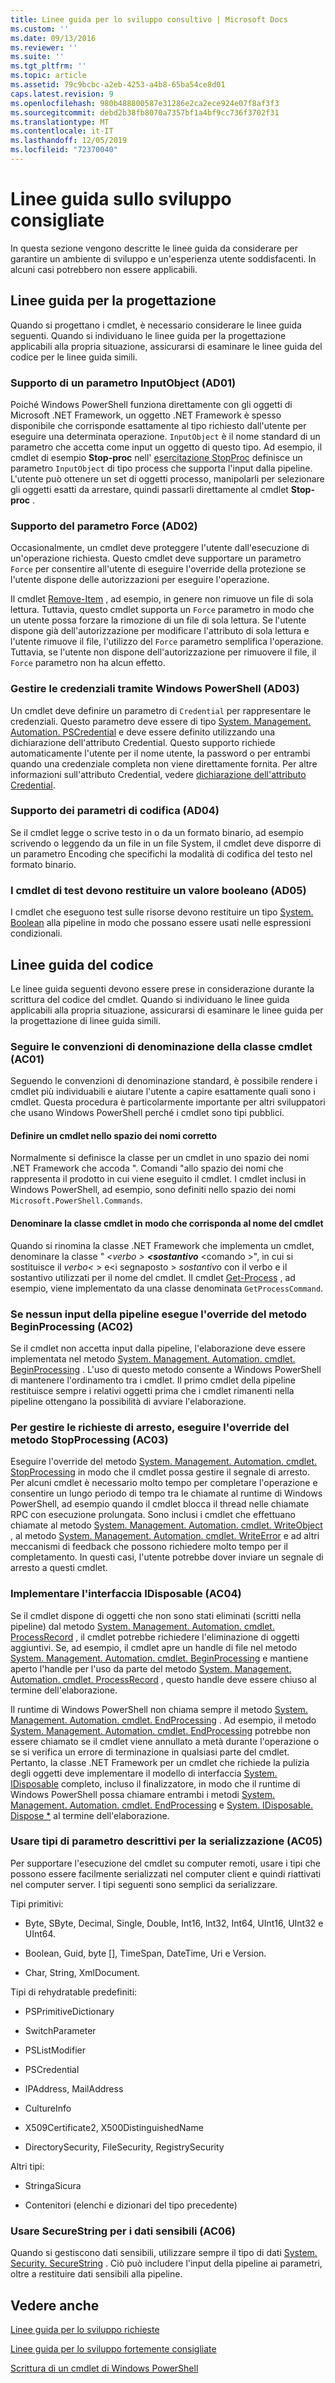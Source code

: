 ```yaml
---
title: Linee guida per lo sviluppo consultivo | Microsoft Docs
ms.custom: ''
ms.date: 09/13/2016
ms.reviewer: ''
ms.suite: ''
ms.tgt_pltfrm: ''
ms.topic: article
ms.assetid: 79c9bcbc-a2eb-4253-a4b8-65ba54ce8d01
caps.latest.revision: 9
ms.openlocfilehash: 980b488800587e31286e2ca2ece924e07f8af3f3
ms.sourcegitcommit: debd2b38fb8070a7357bf1a4bf9cc736f3702f31
ms.translationtype: MT
ms.contentlocale: it-IT
ms.lasthandoff: 12/05/2019
ms.locfileid: "72370040"
---
```

# <a name="advisory-development-guidelines"></a>Linee guida sullo sviluppo consigliate

In questa sezione vengono descritte le linee guida da considerare per garantire un ambiente di sviluppo e un'esperienza utente soddisfacenti. In alcuni casi potrebbero non essere applicabili.

## <a name="design-guidelines"></a>Linee guida per la progettazione

Quando si progettano i cmdlet, è necessario considerare le linee guida seguenti. Quando si individuano le linee guida per la progettazione applicabili alla propria situazione, assicurarsi di esaminare le linee guida del codice per le linee guida simili.

### <a name="support-an-inputobject-parameter-ad01"></a>Supporto di un parametro InputObject (AD01)

Poiché Windows PowerShell funziona direttamente con gli oggetti di Microsoft .NET Framework, un oggetto .NET Framework è spesso disponibile che corrisponde esattamente al tipo richiesto dall'utente per eseguire una determinata operazione. `InputObject` è il nome standard di un parametro che accetta come input un oggetto di questo tipo. Ad esempio, il cmdlet di esempio **Stop-proc** nell' [esercitazione StopProc](./stopproc-tutorial.md) definisce un parametro `InputObject` di tipo process che supporta l'input dalla pipeline. L'utente può ottenere un set di oggetti processo, manipolarli per selezionare gli oggetti esatti da arrestare, quindi passarli direttamente al cmdlet **Stop-proc** .

### <a name="support-the-force-parameter-ad02"></a>Supporto del parametro Force (AD02)

Occasionalmente, un cmdlet deve proteggere l'utente dall'esecuzione di un'operazione richiesta. Questo cmdlet deve supportare un parametro `Force` per consentire all'utente di eseguire l'override della protezione se l'utente dispone delle autorizzazioni per eseguire l'operazione.

Il cmdlet [Remove-Item](/powershell/module/microsoft.powershell.management/remove-item) , ad esempio, in genere non rimuove un file di sola lettura. Tuttavia, questo cmdlet supporta un `Force` parametro in modo che un utente possa forzare la rimozione di un file di sola lettura. Se l'utente dispone già dell'autorizzazione per modificare l'attributo di sola lettura e l'utente rimuove il file, l'utilizzo del `Force` parametro semplifica l'operazione. Tuttavia, se l'utente non dispone dell'autorizzazione per rimuovere il file, il `Force` parametro non ha alcun effetto.

### <a name="handle-credentials-through-windows-powershell-ad03"></a>Gestire le credenziali tramite Windows PowerShell (AD03)

Un cmdlet deve definire un parametro di `Credential` per rappresentare le credenziali. Questo parametro deve essere di tipo [System. Management. Automation. PSCredential](/dotnet/api/System.Management.Automation.PSCredential) e deve essere definito utilizzando una dichiarazione dell'attributo Credential. Questo supporto richiede automaticamente l'utente per il nome utente, la password o per entrambi quando una credenziale completa non viene direttamente fornita. Per altre informazioni sull'attributo Credential, vedere [dichiarazione dell'attributo Credential](./credential-attribute-declaration.md).

### <a name="support-encoding-parameters-ad04"></a>Supporto dei parametri di codifica (AD04)

Se il cmdlet legge o scrive testo in o da un formato binario, ad esempio scrivendo o leggendo da un file in un file System, il cmdlet deve disporre di un parametro Encoding che specifichi la modalità di codifica del testo nel formato binario.

### <a name="test-cmdlets-should-return-a-boolean-ad05"></a>I cmdlet di test devono restituire un valore booleano (AD05)

I cmdlet che eseguono test sulle risorse devono restituire un tipo [System. Boolean](/dotnet/api/System.Boolean) alla pipeline in modo che possano essere usati nelle espressioni condizionali.

## <a name="code-guidelines"></a>Linee guida del codice

Le linee guida seguenti devono essere prese in considerazione durante la scrittura del codice del cmdlet. Quando si individuano le linee guida applicabili alla propria situazione, assicurarsi di esaminare le linee guida per la progettazione di linee guida simili.

### <a name="follow-cmdlet-class-naming-conventions-ac01"></a>Seguire le convenzioni di denominazione della classe cmdlet (AC01)

Seguendo le convenzioni di denominazione standard, è possibile rendere i cmdlet più individuabili e aiutare l'utente a capire esattamente quali sono i cmdlet. Questa procedura è particolarmente importante per altri sviluppatori che usano Windows PowerShell perché i cmdlet sono tipi pubblici.

#### <a name="define-a-cmdlet-in-the-correct-namespace"></a>Definire un cmdlet nello spazio dei nomi corretto

Normalmente si definisce la classe per un cmdlet in uno spazio dei nomi .NET Framework che accoda ". Comandi "allo spazio dei nomi che rappresenta il prodotto in cui viene eseguito il cmdlet. I cmdlet inclusi in Windows PowerShell, ad esempio, sono definiti nello spazio dei nomi `Microsoft.PowerShell.Commands`.

#### <a name="name-the-cmdlet-class-to-match-the-cmdlet-name"></a>Denominare la classe cmdlet in modo che corrisponda al nome del cmdlet

Quando si rinomina la classe .NET Framework che implementa un cmdlet, denominare la classe " *\<verbo > **\<sostantivo*** \<comando >", in cui si sostituisce il *verbo\<* > e\<i segnaposto > *sostantivo* con il verbo e il sostantivo utilizzati per il nome del cmdlet. Il cmdlet [Get-Process](/powershell/module/Microsoft.PowerShell.Management/Get-Process) , ad esempio, viene implementato da una classe denominata `GetProcessCommand`.

### <a name="if-no-pipeline-input-override-the-beginprocessing-method-ac02"></a>Se nessun input della pipeline esegue l'override del metodo BeginProcessing (AC02)

Se il cmdlet non accetta input dalla pipeline, l'elaborazione deve essere implementata nel metodo [System. Management. Automation. cmdlet. BeginProcessing](/dotnet/api/System.Management.Automation.Cmdlet.BeginProcessing) . L'uso di questo metodo consente a Windows PowerShell di mantenere l'ordinamento tra i cmdlet. Il primo cmdlet della pipeline restituisce sempre i relativi oggetti prima che i cmdlet rimanenti nella pipeline ottengano la possibilità di avviare l'elaborazione.

### <a name="to-handle-stop-requests-override-the-stopprocessing-method-ac03"></a>Per gestire le richieste di arresto, eseguire l'override del metodo StopProcessing (AC03)

Eseguire l'override del metodo [System. Management. Automation. cmdlet. StopProcessing](/dotnet/api/System.Management.Automation.Cmdlet.StopProcessing) in modo che il cmdlet possa gestire il segnale di arresto. Per alcuni cmdlet è necessario molto tempo per completare l'operazione e consentire un lungo periodo di tempo tra le chiamate al runtime di Windows PowerShell, ad esempio quando il cmdlet blocca il thread nelle chiamate RPC con esecuzione prolungata. Sono inclusi i cmdlet che effettuano chiamate al metodo [System. Management. Automation. cmdlet. WriteObject](/dotnet/api/System.Management.Automation.Cmdlet.WriteObject) , al metodo [System. Management. Automation. cmdlet. WriteError](/dotnet/api/System.Management.Automation.Cmdlet.WriteError) e ad altri meccanismi di feedback che possono richiedere molto tempo per il completamento. In questi casi, l'utente potrebbe dover inviare un segnale di arresto a questi cmdlet.

### <a name="implement-the-idisposable-interface-ac04"></a>Implementare l'interfaccia IDisposable (AC04)

Se il cmdlet dispone di oggetti che non sono stati eliminati (scritti nella pipeline) dal metodo [System. Management. Automation. cmdlet. ProcessRecord](/dotnet/api/System.Management.Automation.Cmdlet.ProcessRecord) , il cmdlet potrebbe richiedere l'eliminazione di oggetti aggiuntivi. Se, ad esempio, il cmdlet apre un handle di file nel metodo [System. Management. Automation. cmdlet. BeginProcessing](/dotnet/api/System.Management.Automation.Cmdlet.BeginProcessing) e mantiene aperto l'handle per l'uso da parte del metodo [System. Management. Automation. cmdlet. ProcessRecord](/dotnet/api/System.Management.Automation.Cmdlet.ProcessRecord) , questo handle deve essere chiuso al termine dell'elaborazione.

Il runtime di Windows PowerShell non chiama sempre il metodo [System. Management. Automation. cmdlet. EndProcessing](/dotnet/api/System.Management.Automation.Cmdlet.EndProcessing) . Ad esempio, il metodo [System. Management. Automation. cmdlet. EndProcessing](/dotnet/api/System.Management.Automation.Cmdlet.EndProcessing) potrebbe non essere chiamato se il cmdlet viene annullato a metà durante l'operazione o se si verifica un errore di terminazione in qualsiasi parte del cmdlet. Pertanto, la classe .NET Framework per un cmdlet che richiede la pulizia degli oggetti deve implementare il modello di interfaccia [System. IDisposable](/dotnet/api/System.IDisposable) completo, incluso il finalizzatore, in modo che il runtime di Windows PowerShell possa chiamare entrambi i metodi [System. Management. Automation. cmdlet. EndProcessing](/dotnet/api/System.Management.Automation.Cmdlet.EndProcessing) e [System. IDisposable. Dispose *](/dotnet/api/System.IDisposable.Dispose) al termine dell'elaborazione.

### <a name="use-serialization-friendly-parameter-types-ac05"></a>Usare tipi di parametro descrittivi per la serializzazione (AC05)

Per supportare l'esecuzione del cmdlet su computer remoti, usare i tipi che possono essere facilmente serializzati nel computer client e quindi riattivati nel computer server. I tipi seguenti sono semplici da serializzare.

Tipi primitivi:

- Byte, SByte, Decimal, Single, Double, Int16, Int32, Int64, UInt16, UInt32 e UInt64.

- Boolean, Guid, byte [], TimeSpan, DateTime, Uri e Version.

- Char, String, XmlDocument.

Tipi di rehydratable predefiniti:

- PSPrimitiveDictionary

- SwitchParameter

- PSListModifier

- PSCredential

- IPAddress, MailAddress

- CultureInfo

- X509Certificate2, X500DistinguishedName

- DirectorySecurity, FileSecurity, RegistrySecurity

Altri tipi:

- StringaSicura

- Contenitori (elenchi e dizionari del tipo precedente)

### <a name="use-securestring-for-sensitive-data-ac06"></a>Usare SecureString per i dati sensibili (AC06)

Quando si gestiscono dati sensibili, utilizzare sempre il tipo di dati [System. Security. SecureString](/dotnet/api/System.Security.SecureString) . Ciò può includere l'input della pipeline ai parametri, oltre a restituire dati sensibili alla pipeline.

## <a name="see-also"></a>Vedere anche

[Linee guida per lo sviluppo richieste](./required-development-guidelines.md)

[Linee guida per lo sviluppo fortemente consigliate](./strongly-encouraged-development-guidelines.md)

[Scrittura di un cmdlet di Windows PowerShell](./writing-a-windows-powershell-cmdlet.md)
